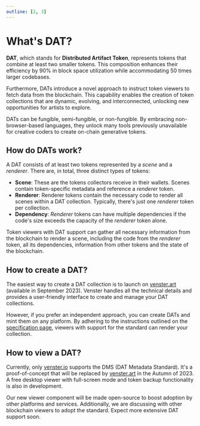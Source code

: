 ```yaml
---
outline: [2, 3]
---
```


# What's DAT?

**DAT**, which stands for **Distributed Artifact Token**, represents tokens that combine at least two smaller tokens. This composition enhances their efficiency by 90% in block space utilization while accommodating 50 times larger codebases.

Furthermore, DATs introduce a novel approach to instruct token viewers to fetch data from the blockchain. This capability enables the creation of token collections that are dynamic, evolving, and interconnected, unlocking new opportunities for artists to explore.

DATs can be fungible, semi-fungible, or non-fungible. By embracing non-browser-based languages, they unlock many tools previously unavailable for creative coders to create on-chain generative tokens.

## How do DATs work?

A DAT consists of at least two tokens represented by a _scene_ and a _renderer_. There are, in total, three distinct types of tokens:

- **Scene**: These are the tokens collectors receive in their wallets. Scenes contain token-specific metadata and reference a _renderer_ token.
- **Renderer**: Renderer tokens contain the necessary code to render all scenes within a DAT collection. Typically, there's just one _renderer_ token per collection.
- **Dependency**: _Renderer_ tokens can have multiple dependencies if the code's size exceeds the capacity of the _renderer_ token alone.

Token viewers with DAT support can gather all necessary information from the blockchain to render a scene, including the code from the _renderer_ token, all its dependencies, information from other tokens and the state of the blockchain.

## How to create a DAT?

The easiest way to create a DAT collection is to launch on [venster.art](https://venster.art/) (available in September 2023). Venster handles all the technical details and provides a user-friendly interface to create and manage your DAT collections.

However, if you prefer an independent approach, you can create DATs and mint them on any platform. By adhering to the instructions outlined on the [specification page](/dat-metadata-standard/specification), viewers with support for the standard can render your collection.

## How to view a DAT?

Currently, only [venster.io](https://venster.io/) supports the DMS (DAT Metadata Standard). It's a proof-of-concept that will be replaced by [venster.art](https://venster.art/) in the Autumn of 2023. A free desktop viewer with full-screen mode and token backup functionality is also in development.

Our new viewer component will be made open-source to boost adoption by other platforms and services. Additionally, we are discussing with other blockchain viewers to adopt the standard. Expect more extensive DAT support soon.
